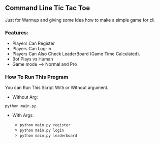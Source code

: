 ## Command Line Tic Tac Toe

Just for Warmup and giving some Idea how to make a simple game for cli.

### Features:

- Players Can Register
- Players Can Log-in
- Players Can Also Check LeaderBoard (Game Time Calculated).
- Bot Plays vs Human
- Game mode --> Normal and Pro


### How To Run This Program

You can Run This Script With or Without argument.

- Without Arg:
  
`python main.py`

- With Args:
  
  - `python main.py register`
  - `python main.py login`
  -  `python main.py leaderboard`
